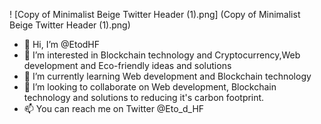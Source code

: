 ! [Copy of Minimalist Beige Twitter Header (1).png] (Copy of Minimalist Beige Twitter Header (1\).png)
- 👋 Hi, I’m @EtodHF
- 👀 I’m interested in Blockchain technology and Cryptocurrency,Web development and Eco-friendly ideas and solutions
- 🌱 I’m currently learning Web development and Blockchain technology
- 💞️ I’m looking to collaborate on Web development, Blockchain technology and solutions to reducing it's carbon footprint.
- 📫 You can reach me on Twitter @Eto_d_HF

<!---
EtodHF/EtodHF is a ✨ special ✨ repository because its `README.md` (this file) appears on your GitHub profile.
You can click the Preview link to take a look at your changes.
--->
